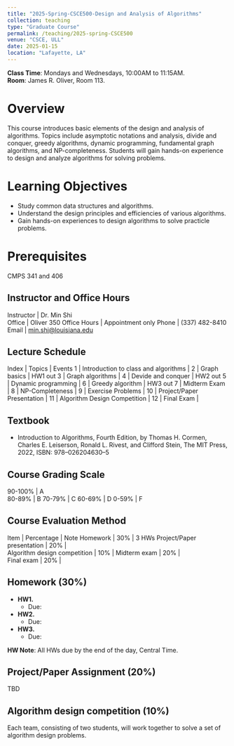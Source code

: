 ```yaml
---
title: "2025-Spring-CSCE500-Design and Analysis of Algorithms"
collection: teaching
type: "Graduate Course"
permalink: /teaching/2025-spring-CSCE500
venue: "CSCE, ULL"
date: 2025-01-15
location: "Lafayette, LA"
---
```


**Class Time**: Mondays and Wednesdays, 10:00AM to 11:15AM.  
**Room**: James R. Oliver, Room 113.

Overview
======

This course introduces basic elements of the design and analysis of algorithms. Topics include asymptotic notations and analysis, divide and conquer, greedy algorithms, dynamic programming, fundamental graph algorithms, and NP-completeness. Students will gain hands-on experience to design and analyze algorithms for solving problems.

Learning Objectives
======

- Study common data structures and algorithms.
- Understand the design principles and efficiencies of various algorithms.
- Gain hands-on experiences to design algorithms to solve practicle problems.

Prerequisites
======

CMPS 341 and 406

## Instructor and Office Hours

Instructor    | Dr. Min Shi   
Office        | Oliver 350
Office Hours  | Appointment only
Phone         | (337) 482-8410 
Email         | min.shi@louisiana.edu

## Lecture Schedule 

Index | Topics                               | Events
1    | Introduction to class and algorithms  |
2    | Graph basics                          | HW1 out
3    | Graph algorithms                      |
4    | Devide and conquer                    | HW2 out
5    | Dynamic programming                   |
6    | Greedy algorithm                      | HW3 out
7    | Midterm Exam                          |
8    | NP-Completeness                       |
9    | Exercise Problems                     |
10   | Project/Paper Presentation            |
11   | Algorithm Design Competition          |
12   | Final Exam                            |

## Textbook
- <a herf="https://dl.ebooksworld.ir/books/Introduction.to.Algorithms.4th.Leiserson.Stein.Rivest.Cormen.MIT.Press.9780262046305.EBooksWorld.ir.pdf">Introduction to Algorithms</a>, Fourth Edition, by Thomas H. Cormen, Charles E. Leiserson, Ronald L. Rivest, and Clifford Stein, The MIT Press, 2022, ISBN: 978–026204630–5

## Course Grading Scale

90-100%       | A   
80-89%        | B
70-79%        | C 
60-69%        | D 
0-59%         | F

## Course Evaluation Method

Item                         | Percentage | Note
Homework                     | 30%        | 3 HWs
Project/Paper presentation   | 20%        |  
Algorithm design competition | 10%        | 
Midterm exam                 | 20%        |   
Final exam                   | 20%        |

## Homework (30%)
- **HW1.** 
    - Due: 
- **HW2.** 
    - Due:
- **HW3.** 
    - Due:

**HW Note**: All HWs due by the end of the day, Central Time. 

## Project/Paper Assignment (20%)
TBD

## Algorithm design competition (10%)
Each team, consisting of two students, will work together to solve a set of algorithm design problems.
